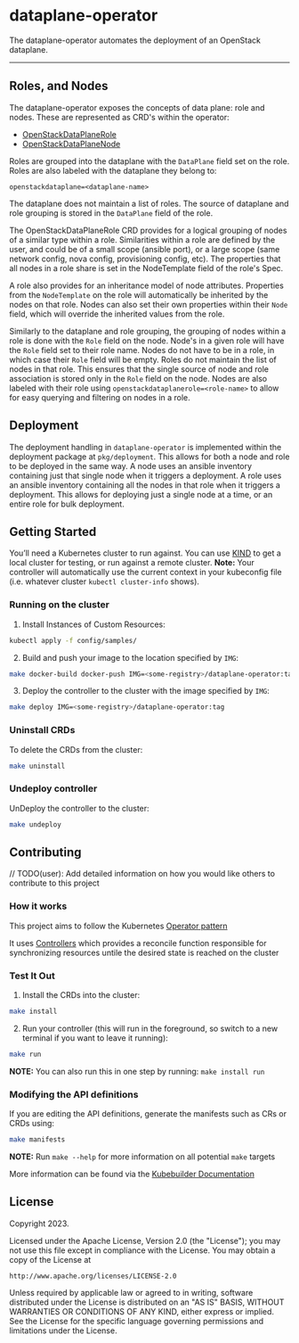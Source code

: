 # dataplane-operator
The dataplane-operator automates the deployment of an OpenStack dataplane.

---

## Roles, and Nodes

The dataplane-operator exposes the concepts of data plane: role and nodes. These
are represented as CRD's within the operator:

* [OpenStackDataPlaneRole](https://github.com/openstack-k8s-operators/dataplane-operator/blob/main/config/crd/bases/dataplane.openstack.org_openstackdataplaneroles.yaml)
* [OpenStackDataPlaneNode](https://github.com/openstack-k8s-operators/dataplane-operator/blob/main/config/crd/bases/dataplane.openstack.org_openstackdataplanenodes.yaml)

Roles are grouped into the dataplane with the `DataPlane` field set on the
role. Roles are also labeled with the dataplane they belong to:

`openstackdataplane=<dataplane-name>`

The dataplane does not maintain a list of roles. The source of dataplane and
role grouping is stored in the `DataPlane` field of the role.

The OpenStackDataPlaneRole CRD provides for a logical grouping of nodes of a
similar type within a role. Similarities within a role are defined by the
user, and could be of a small scope (ansible port), or a large scope (same
network config, nova config, provisioning config, etc). The properties that all
nodes in a role share is set in the NodeTemplate field of the role's Spec.

A role also provides for an inheritance model of node attributes. Properties
from the `NodeTemplate` on the role will automatically be inherited by the
nodes on that role. Nodes can also set their own properties within their `Node`
field, which will override the inherited values from the role.

Similarly to the dataplane and role grouping, the grouping of nodes within a
role is done with the `Role` field on the node.  Node's in a given role will
have the `Role` field set to their role name.  Nodes do not have to be in a
role, in which case their `Role` field will be empty. Roles do not maintain the
list of nodes in that role. This ensures that the single source of node and
role association is stored only in the `Role` field on the node. Nodes are also
labeled with their role using `openstackdataplanerole=<role-name>` to allow for
easy querying and filtering on nodes in a role.

## Deployment

The deployment handling in `dataplane-operator` is implemented within the
deployment package at `pkg/deployment`. This allows for both a node and role to
be deployed in the same way. A node uses an ansible inventory containing just
that single node when it triggers a deployment. A role uses an ansible
inventory containing all the nodes in that role when it triggers a deployment.
This allows for deploying just a single node at a time, or an entire role for
bulk deployment.

## Getting Started
You’ll need a Kubernetes cluster to run against. You can use [KIND](https://sigs.k8s.io/kind) to get a local cluster for testing, or run against a remote cluster.
**Note:** Your controller will automatically use the current context in your kubeconfig file (i.e. whatever cluster `kubectl cluster-info` shows).

### Running on the cluster
1. Install Instances of Custom Resources:

```sh
kubectl apply -f config/samples/
```

2. Build and push your image to the location specified by `IMG`:

```sh
make docker-build docker-push IMG=<some-registry>/dataplane-operator:tag
```

3. Deploy the controller to the cluster with the image specified by `IMG`:

```sh
make deploy IMG=<some-registry>/dataplane-operator:tag
```

### Uninstall CRDs
To delete the CRDs from the cluster:

```sh
make uninstall
```

### Undeploy controller
UnDeploy the controller to the cluster:

```sh
make undeploy
```

## Contributing
// TODO(user): Add detailed information on how you would like others to contribute to this project

### How it works
This project aims to follow the Kubernetes [Operator pattern](https://kubernetes.io/docs/concepts/extend-kubernetes/operator/)

It uses [Controllers](https://kubernetes.io/docs/concepts/architecture/controller/)
which provides a reconcile function responsible for synchronizing resources untile the desired state is reached on the cluster

### Test It Out
1. Install the CRDs into the cluster:

```sh
make install
```

2. Run your controller (this will run in the foreground, so switch to a new terminal if you want to leave it running):

```sh
make run
```

**NOTE:** You can also run this in one step by running: `make install run`

### Modifying the API definitions
If you are editing the API definitions, generate the manifests such as CRs or CRDs using:

```sh
make manifests
```

**NOTE:** Run `make --help` for more information on all potential `make` targets

More information can be found via the [Kubebuilder Documentation](https://book.kubebuilder.io/introduction.html)

## License

Copyright 2023.

Licensed under the Apache License, Version 2.0 (the "License");
you may not use this file except in compliance with the License.
You may obtain a copy of the License at

    http://www.apache.org/licenses/LICENSE-2.0

Unless required by applicable law or agreed to in writing, software
distributed under the License is distributed on an "AS IS" BASIS,
WITHOUT WARRANTIES OR CONDITIONS OF ANY KIND, either express or implied.
See the License for the specific language governing permissions and
limitations under the License.
